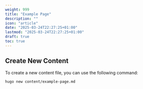 ```yaml
---
weight: 999
title: "Example Page"
description: ""
icon: "article"
date: "2025-03-24T22:27:25+01:00"
lastmod: "2025-03-24T22:27:25+01:00"
draft: true
toc: true
---
```


## Create New Content

To create a new content file, you can use the following command:

```bash
hugo new content/example-page.md
```
